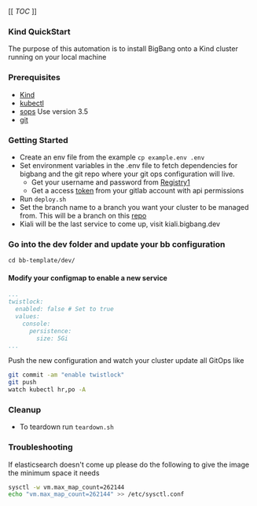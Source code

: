 [[ _TOC_ ]]
### Kind QuickStart
The purpose of this automation is to install BigBang onto a Kind cluster running on your local machine

### Prerequisites
- [Kind](https://kind.sigs.k8s.io/docs/user/quick-start/)
- [kubectl](https://kubernetes.io/docs/tasks/tools/)
- [sops](https://github.com/mozilla/sops/releases) Use version 3.5
- [git](https://git-scm.com/book/en/v2/Getting-Started-Installing-Git)


### Getting Started
- Create an env file from the example ```cp example.env .env```
- Set environment variables in the .env file to fetch dependencies for bigbang and the git repo where your git ops configuration will live.
  - Get your username and password from [Registry1](registry1.dso.mil)
  - Get a access [token](https://gitlab.com/-/profile/personal_access_tokens) from your gitlab account with api permissions
- Run ```deploy.sh```
- Set the branch name to a branch you want your cluster to be managed from. This will be a branch on this [repo](https://gitlab.com/cse5/cognition/bb-template.git)
- Kiali will be the last service to come up, visit kiali.bigbang.dev 

### Go into the dev folder and update your bb configuration
```
cd bb-template/dev/
```
#### Modify your configmap to enable a new service
```yaml
...
twistlock:
  enabled: false # Set to true
  values:
    console:
      persistence:
        size: 5Gi
...
```
Push the new configuration and watch your cluster update all GitOps like
```bash 
git commit -am "enable twistlock"
git push
watch kubectl hr,po -A
``` 

### Cleanup
- To teardown run ```teardown.sh```


### Troubleshooting
If elasticsearch doesn't come up please do the following to give the image the minimum space it needs
```bash
sysctl -w vm.max_map_count=262144
echo "vm.max_map_count=262144" >> /etc/sysctl.conf
```